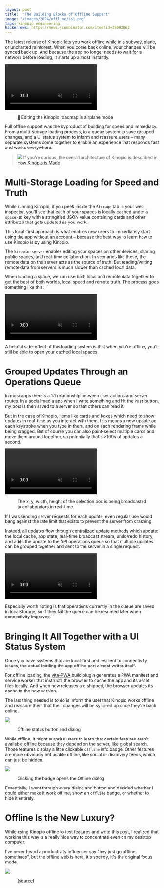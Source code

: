 ```yaml
---
layout: post
title:  "The Building Blocks of Offline Support"
image: "/images/2024/offline/ss1.png"
tags: kinopio engineering
hackernews: https://news.ycombinator.com/item?id=39092863
---
```



The latest release of Kinopio lets you work offline while in a subway, plane, or uncharted rainforest. When you come back online, your changes will be synced back up. And because the app no longer needs to wait for a network before loading, it starts up almost instantly.

<p>
  <video autoplay loop muted playsinline class="">
    <source src="/images/2024/offline/offline3.mp4">
  </video>
</p>
<figure>
  <figcaption>
    🛫 Editing the Kinopio roadmap in airplane mode
  </figcaption>
</figure>

Full offline support was the byproduct of building for speed and immediacy. From a multi-storage loading process, to a queue system to save grouped changes, and a UI status system to inform and reassure users – many separate systems come together to enable an experience that responds fast and works everywhere.

<blockquote>
  <p>
    <img src="http://pketh.org/images/2020/porco-rosso-engine.jpg">
    If you're curious, the overall architecture of Kinopio is described in
    <a href="http://pketh.org/how-kinopio-is-made.html">How Kinopio is Made</a>
  </p>
</blockquote>

# Multi-Storage Loading for Speed and Truth

While running Kinopio, if you peek inside the `Storage` tab in your web inspector, you'll see that each of your spaces is locally cached under a `space-ID` key with a stringified JSON value containing cards and other attributes that gets updated as you work.

This local-first approach is what enables new users to immediately start using the app without an account – because the best way to learn how to use Kinopio is by using Kinopio.

The `kinopio-server` enables editing your spaces on other devices, sharing public spaces, and real-time collaboration. In scenarios like these, the remote data on the server acts as the source of truth. But reading/writing remote data from servers is much slower than cached local data.

When loading a space, we can use both local and remote data together to get the best of both worlds, local speed and remote truth. The process goes something like this:

<p>
  <video autoplay loop muted playsinline class="no-shadow">
    <source src="/images/2024/offline/d1.mp4">
  </video>
</p>

A helpful side-effect of this loading system is that when you're offline, you'll still be able to open your cached local spaces.

# Grouped Updates Through an Operations Queue

In most apps there's a 1:1 relationship between user actions and server routes. In a social media app when I write something and hit the `Post` button, my post is then saved to a server so that others can read it.

But in the case of Kinopio, items like cards and boxes which need to show updates in real-time as you interact with them, this means a new update on each keystroke when you type in them, and on each rendering frame while being dragged. But of course you can also paint-select multiple cards and move them around together, so potentially that's >100s of updates a second.

<p>
  <video autoplay loop muted playsinline class="">
    <source src="/images/2024/offline/box-select-collaborative.mp4">
  </video>
</p>
<figure>
  <figcaption>
    The x, y, width, height of the selection box is being broadcasted to collaborators in real-time
  </figcaption>
</figure>

If I was sending server requests for each update, even regular use would bang against the rate limit that exists to prevent the server from crashing.

Instead, all updates flow through centralized update methods which update: the local cache, app state, real-time broadcast stream, undo/redo history, and adds the update to the API operations queue so that multiple updates can be grouped together and sent to the server in a single request.

<p>
  <video autoplay loop muted playsinline class="large no-shadow">
    <source src="/images/2024/offline/d2.mp4">
  </video>
</p>

Especially worth noting is that operations currently in the queue are saved in localStorage, so if they fail the queue can be resumed later when connectivity improves.

# Bringing It All Together with a UI Status System

Once you have systems that are local-first and resilient to connectivity issues, the actual loading the app offline part almost writes itself.

For offline loading, the [vita-PWA](https://vite-pwa-org.netlify.app) build plugin generates a PWA manifest and service worker that instructs the browser to cache the app and its asset files locally. And when new releases are shipped, the browser updates its cache to the new version.

The last thing needed is to do is inform the user that Kinopio works offline and reassure them that their changes will be sync-ed up once they're back online.

<img src="/images/2024/offline/ss1.png" class="">
<figure>
  <figcaption>
    Offline status button and dialog
  </figcaption>
</figure>

While offline, it might surprise users to learn that certain features aren't available offline because they depend on the server, like global search. Those features display a little clickable `offline` info badge. Other features are more obviously not usable offline, like social or discovery feeds, which can just be hidden.


<img src="/images/2024/offline/ss2.png" class="">
<figure>
  <figcaption>
    Clicking the badge opens the Offline dialog
  </figcaption>
</figure>

Essentially, I went through every dialog and button and decided whether I could either make it work offline, show an `offline` badge, or whether to hide it entirely.

# Offline Is the New Luxury?

While using Kinopio offline to test features and write this post, I realized that working this way is a really nice way to concentrate even on my desktop computer.

I've never heard a productivity influencer say "hey just go offline sometimes", but the offline web is here, it's speedy, it's the original focus mode.

<img src="/images/2024/offline/frog.webp" class="">
<figure>
  <figcaption>
    <a href="https://www.are.na/block/10001580">(source)</a>
  </figcaption>
</figure>
